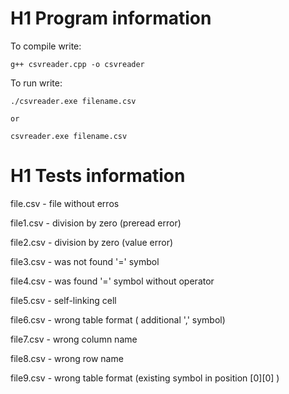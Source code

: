 # H1 Program information

To compile write:

    g++ csvreader.cpp -o csvreader

To run write:

    ./csvreader.exe filename.csv
    
    or

    csvreader.exe filename.csv


# H1 Tests information

file.csv - file without erros

file1.csv - division by zero (preread error)

file2.csv - division by zero (value error)

file3.csv - was not found '=' symbol

file4.csv - was found '=' symbol without operator

file5.csv - self-linking cell

file6.csv - wrong table format ( additional ',' symbol)

file7.csv - wrong column name

file8.csv - wrong row name

file9.csv - wrong table format (existing symbol in position [0][0] )



